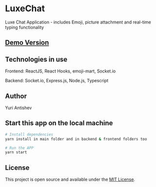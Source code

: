 # LuxeChat
Luxe Chat Application - includes Emoji, picture attachment and real-time typing functionality

## [Demo Version](https://antishev-chat-app.herokuapp.com/)

## Technologies in use

Frontend: ReactJS, React Hooks, emoji-mart, Socket.io

Backend: Socket.io, Express.js, Node.js, Typescript

## Author

Yuri Antishev

## Start this app on the local machine
```bash
# Install dependencies
yarn install in main folder and in backend & frontend folders too

# Run the APP
yarn start
```
## License

This project is open source and available under the [MIT License](LICENSE).
